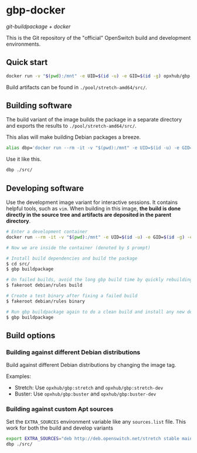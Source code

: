 # gbp-docker

*git-buildpackage + docker*

This is the Git repository of the "official" OpenSwitch build and development environments.

## Quick start

```bash
docker run -v "$(pwd):/mnt" -e UID=$(id -u) -e GID=$(id -g) opxhub/gbp:stretch buildpackage ./src/
```

Build artifacts can be found in `./pool/stretch-amd64/src/`.

## Building software

The build variant of the image builds the package in a separate directory and exports the results to `./pool/stretch-amd64/src/`.

This alias will make building Debian packages a breeze.

```bash
alias dbp='docker run --rm -it -v "$(pwd):/mnt" -e UID=$(id -u) -e GID=$(id -g) -e EXTRA_SOURCES opxhub/gbp:stretch buildpackage'
```

Use it like this.

```bash
dbp ./src/
```

## Developing software

Use the development image variant for interactive sessions. It contains helpful tools, such as `vim`. When building in this image, **the build is done directly in the source tree and artifacts are deposited in the parent directory**.

```bash
# Enter a development container
docker run --rm -it -v "$(pwd):/mnt" -e UID=$(id -u) -e GID=$(id -g) -e EXTRA_SOURCES opxhub/gbp:stretch-dev

# Now we are inside the container (denoted by $ prompt)

# Install build dependencies and build the package
$ cd src/
$ gbp buildpackage

# On failed builds, avoid the long gbp build time by quickly rebuilding
$ fakeroot debian/rules build

# Create a test binary after fixing a failed build
$ fakeroot debian/rules binary

# Run gbp buildpackage again to do a clean build and install any new dependencies
$ gbp buildpackage
```

## Build options

### Building against different Debian distributions

Build against different Debian distributions by changing the image tag.

Examples:

- Stretch: Use `opxhub/gbp:stretch` and `opxhub/gbp:stretch-dev`
- Buster: Use `opxhub/gbp:buster` and `opxhub/gbp:buster-dev`

### Building against custom Apt sources

Set the `EXTRA_SOURCES` environment variable like any `sources.list` file. This work for both the build and develop variants

```bash
export EXTRA_SOURCES="deb http://deb.openswitch.net/stretch stable main opx opx-non-free"
dbp ./src/
```

